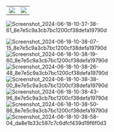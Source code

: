 <table>
  <tr>
    <td valign="top"><img src="![Screenshot_2024-06-18-10-37-38-61_8e7e5c9a3cb7bc1200cf38defa19790d](https://github.com/KunjanPanchal/Linked-us/assets/157042147/be15becf-b550-44b8-9847-86cdaf3ae2e8)"/></td>
    <td valign="top"><img src="https://github-readme-stats.vercel.app/api?username=anuraghazra&show_icons=true&title_color=ffffff&icon_color=34abeb&text_color=daf7dc&bg_color=151515"/></td>
  </tr>
</table>


![Screenshot_2024-06-18-10-37-38-61_8e7e5c9a3cb7bc1200cf38defa19790d](https://github.com/KunjanPanchal/Linked-us/assets/157042147/be15becf-b550-44b8-9847-86cdaf3ae2e8)


![Screenshot_2024-06-18-10-38-07-15_8e7e5c9a3cb7bc1200cf38defa19790d](https://github.com/KunjanPanchal/Linked-us/assets/157042147/ab6f1743-0942-4339-9208-667fad06eb99)
![Screenshot_2024-06-18-10-38-19-60_8e7e5c9a3cb7bc1200cf38defa19790d](https://github.com/KunjanPanchal/Linked-us/assets/157042147/3161680d-3723-44be-ac45-94ffd8c2ebb1)
![Screenshot_2024-06-18-10-38-26-48_8e7e5c9a3cb7bc1200cf38defa19790d](https://github.com/KunjanPanchal/Linked-us/assets/157042147/aa3d4bfa-c600-4e67-bcc8-398d0cd4e1d1)
![Screenshot_2024-06-18-10-38-38-00_8e7e5c9a3cb7bc1200cf38defa19790d](https://github.com/KunjanPanchal/Linked-us/assets/157042147/769dd43a-2eee-49d5-96b0-73eac0f57802)
![Screenshot_2024-06-18-10-38-43-96_8e7e5c9a3cb7bc1200cf38defa19790d](https://github.com/KunjanPanchal/Linked-us/assets/157042147/06c0f949-ef2f-4c15-95f8-9cd1ef10c4ed)
![Screenshot_2024-06-18-10-38-50-86_8e7e5c9a3cb7bc1200cf38defa19790d](https://github.com/KunjanPanchal/Linked-us/assets/157042147/18c98078-3cfb-43c4-99fa-b4642cc3f0d4)
![Screenshot_2024-06-18-10-38-58-04_da8e1b33c587c7c6dfcf439d19f6f0d3](https://github.com/KunjanPanchal/Linked-us/assets/157042147/d5a7ac61-e00d-4d15-adbd-0fff2f033edc)

